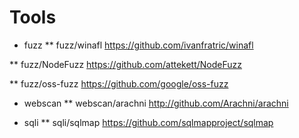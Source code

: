 # Tools

* fuzz
** fuzz/winafl
      https://github.com/ivanfratric/winafl

** fuzz/NodeFuzz
      https://github.com/attekett/NodeFuzz

** fuzz/oss-fuzz
      https://github.com/google/oss-fuzz


* webscan
** webscan/arachni
      http://github.com/Arachni/arachni

* sqli
** sqli/sqlmap
      https://github.com/sqlmapproject/sqlmap

